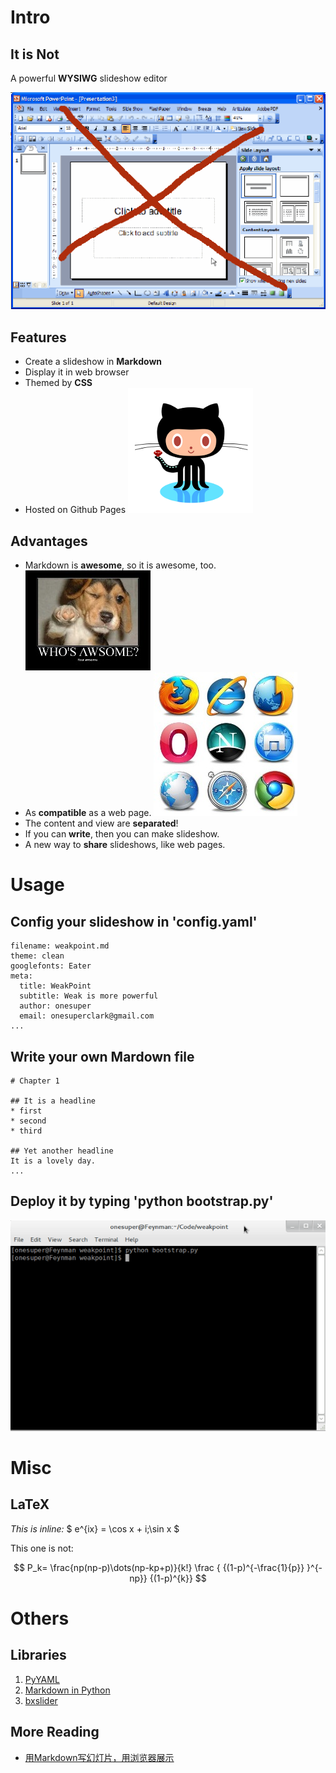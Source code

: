 # Intro

## It is Not

A powerful **WYSIWG** slideshow editor

![](img/WYSIWG.gif)

## Features

* Create a slideshow in **Markdown**
* Display it in web browser
* Themed by **CSS**
* Hosted on Github Pages  ![](img/cat.png)




## Advantages

* Markdown is **awesome**, so it is awesome, too.   ![](img/awsome.jpg)
* As **compatible** as a web page.    ![](img/browser.jpg)
* The content and view are **separated**! 
* If you can **write**, then you can make slideshow.
* A new way to **share** slideshows, like web pages.  





# Usage
## Config your slideshow in 'config.yaml'

	filename: weakpoint.md
	theme: clean
	googlefonts: Eater
	meta:
	  title: WeakPoint
	  subtitle: Weak is more powerful
	  author: onesuper
	  email: onesuperclark@gmail.com
	...


## Write your own Mardown file 

	# Chapter 1
	
	## It is a headline
	* first
	* second
	* third
	
	## Yet another headline
	It is a lovely day.
	...


## Deploy it by typing 'python bootstrap.py'


![](img/cmd.png)


# Misc

## LaTeX

*This is inline:* $ e^{ix} = \cos x + i\;\sin x $

This one is not:


$$
P_k= \frac{np(np-p)\dots(np-kp+p)}{k!}      \frac  {  {(1-p)^{-\frac{1}{p}} }^{-np}}   {(1-p)^{k}}
$$


# Others


## Libraries

1. [PyYAML](http://pyyaml.org/)
2. [Markdown in Python](http://freewisdom.org/projects/python-markdown/)
3. [bxslider](http://bxslider.com/)



## More Reading

* [用Markdown写幻灯片，用浏览器展示](http://blog.chengyichao.info/2012/06/17/slideshow-in-markdown/)



